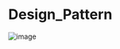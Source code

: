 # Design_Pattern
![image](https://github.com/AmazingHorsess/Design_Pattern/assets/126606604/f5f62686-6248-4de5-9e66-1eb3476e76bf)
